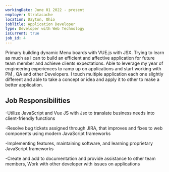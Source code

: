 ```yaml
---
workingDate: June 01 2022 - present
employer: Stratacache
location: Dayton, Ohio
jobTitle: Application Developer
type: Developer with Web Technology
isCurrent: true
job_id: 4
---
```


Primary building dynamic Menu boards with VUE.js with JSX. Trying to learn as much as I can to build an efficient and affective application for future team member and achieve clients expectations. Able to leverage my year of engineering experiences to ramp up on applications and start working with PM , QA and other Developers. I touch multiple application each one slightly different and able to take a concept or idea and apply it to other to make a better application.

## Job Responsibilities

-Utilize JavaScript and Vue JS with Jsx to translate business needs into client-friendly functions

-Resolve bug tickets assigned through JIRA, that improves and fixes to web components using modern JavaScript frameworks

-Implementing features, maintaining software, and learning proprietary JavaScript frameworks

-Create and add to documentation and provide assistance to other team members,
Work with other developer with issues on applications
